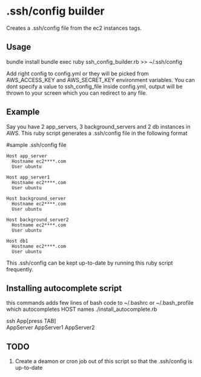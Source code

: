 .ssh/config builder
==================
Creates a .ssh/config file from the ec2 instances tags.

Usage
-----
bundle install
bundle exec ruby ssh_config_builder.rb >> ~/.ssh/config

Add right config to config.yml or they will be picked from AWS_ACCESS_KEY and AWS_SECRET_KEY environment variables. You can dont specify a value to ssh_config_file inside config.yml, output will be thrown to your screen which you can redirect to any file.

Example
-------
Say you have 2 app_servers, 3 background_servers and 2 db instances in AWS.
This ruby script generates a .ssh/config file in the following format

#sample .ssh/config file 

    Host app_server    
      Hostname ec2****.com   
      User ubuntu  

    Host app_server1  
      Hostname ec2****.com  
      User ubuntu  
    
    Host background_server   
      Hostname ec2****.com  
      User ubuntu  
    
    Host background_server2  
      Hostname ec2****.com  
      User ubuntu  
    
    Host db1  
      Hostname ec2****.com  
      User ubuntu  

This .ssh/config can be kept up-to-date by running this ruby script frequently.

Installing autocomplete script
------------------------------
this commands adds few lines of bash code to ~/.bashrc or ~/.bash_profile which autocompletes HOST names
./install_autocomplete.rb           

ssh App[press TAB]  
AppServer AppServer1 AppServer2   

TODO
----
1.  Create a deamon or cron job out of this script so that the .ssh/config is up-to-date
